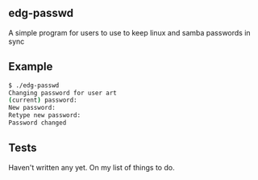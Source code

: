 ## edg-passwd
A simple program for users to use to keep linux and samba passwords in sync

## Example
```bash
$ ./edg-passwd 
Changing password for user art
(current) password: 
New password: 
Retype new password: 
Password changed
```

## Tests
Haven't written any yet.  On my list of things to do.

